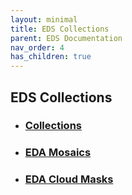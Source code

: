 ```yaml
---
layout: minimal
title: EDS Collections
parent: EDS Documentation
nav_order: 4
has_children: true
---
```


## EDS Collections
* ### [Collections](./Collections.md)
* ### [EDA Mosaics](./EDA%20Mosaics.md)
* ### [EDA Cloud Masks](./EDA%20Cloud%20Masks.md)
